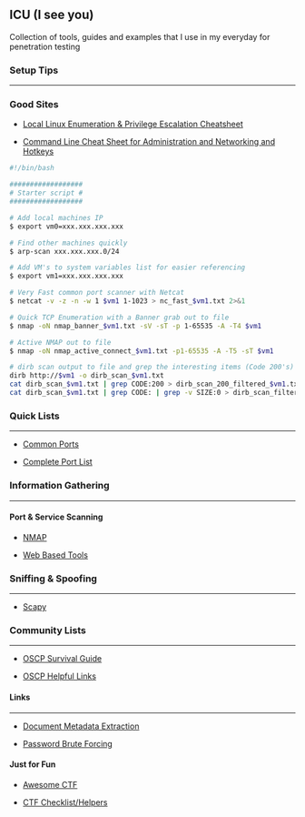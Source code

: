 ## ICU (I see you)

Collection of tools, guides and examples that I use in my everyday for penetration testing

### Setup Tips
------

### Good Sites

* [Local Linux Enumeration & Privilege Escalation Cheatsheet](https://www.rebootuser.com/?p=1623)

* [Command Line Cheat Sheet for Administration and Networking and Hotkeys](http://www.kossboss.com/?p=617)

```bash
#!/bin/bash

##################
# Starter script #
##################

# Add local machines IP
$ export vm0=xxx.xxx.xxx.xxx

# Find other machines quickly
$ arp-scan xxx.xxx.xxx.0/24

# Add VM's to system variables list for easier referencing
$ export vm1=xxx.xxx.xxx.xxx

# Very Fast common port scanner with Netcat
$ netcat -v -z -n -w 1 $vm1 1-1023 > nc_fast_$vm1.txt 2>&1

# Quick TCP Enumeration with a Banner grab out to file
$ nmap -oN nmap_banner_$vm1.txt -sV -sT -p 1-65535 -A -T4 $vm1

# Active NMAP out to file
$ nmap -oN nmap_active_connect_$vm1.txt -p1-65535 -A -T5 -sT $vm1

# dirb scan output to file and grep the interesting items (Code 200's)
dirb http://$vm1 -o dirb_scan_$vm1.txt
cat dirb_scan_$vm1.txt | grep CODE:200 > dirb_scan_200_filtered_$vm1.txt
cat dirb_scan_$vm1.txt | grep CODE: | grep -v SIZE:0 > dirb_scan_filtered_$vm1.txt
```

### Quick Lists
------

* [Common Ports](cheatsheets/misc/common-ports.pdf)

* [Complete Port List](cheatsheets/misc/PORTLIST.md)

### Information Gathering
------

#### Port & Service Scanning

* [NMAP](tools/nmap/README.md)

* [Web Based Tools](tools/webtools/README.md)

### Sniffing & Spoofing
------

* [Scapy](tools/scapy/README.md)

### Community Lists
------

* [OSCP Survival Guide](cheatsheets/oscp/README.md)

* [OSCP Helpful Links](cheatsheets/oscp/README_LINKS.md)

#### Links
------

* [Document Metadata Extraction](http://www.forensicswiki.org/wiki/Document_Metadata_Extraction)

* [Password Brute Forcing](https://blog.g0tmi1k.com/dvwa/bruteforce-low/#Usernames..amp..Wordlists)

#### Just for Fun

* [Awesome CTF](https://github.com/apsdehal/awesome-ctf)

* [CTF Checklist/Helpers](https://github.com/MJafarMashhadi/CTF)
